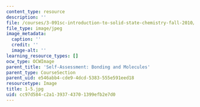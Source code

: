 ```yaml
---
content_type: resource
description: ''
file: /courses/3-091sc-introduction-to-solid-state-chemistry-fall-2010/cc97d584c2a1393743701399efb2e7d0_1-5.jpg
file_type: image/jpeg
image_metadata:
  caption: ''
  credit: ''
  image-alt: ''
learning_resource_types: []
ocw_type: OCWImage
parent_title: 'Self-Assessment: Bonding and Molecules'
parent_type: CourseSection
parent_uid: e546abb4-cde9-4dcd-5383-555e591eed18
resourcetype: Image
title: 1-5.jpg
uid: cc97d584-c2a1-3937-4370-1399efb2e7d0
---
```

